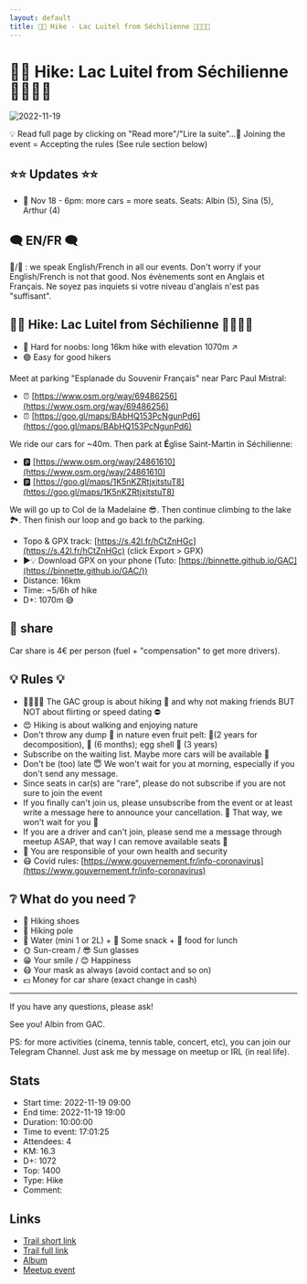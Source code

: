 ```yaml
---
layout: default
title: 🥾🔴 Hike - Lac Luitel from Séchilienne 🌲🍂🌿🌾
---
```


# 🥾🔴 Hike: Lac Luitel from Séchilienne 🌲🍂🌿🌾

![2022-11-19](../img/orig/2022-11-19.jpg)

💡 Read full page by clicking on "Read more"/"Lire la suite"...💜
Joining the event = Accepting the rules (See rule section below)

##  ⭐⭐ Updates ⭐⭐ 

* 📅 Nov 18 - 6pm: more cars = more seats. Seats: Albin (5), Sina (5), Arthur (4)

##  🗨️ EN/FR 🗨️ 
🦅/🐓 : we speak English/French in all our events. Don't worry if your English/French is not that good. Nos évènements sont en Anglais et Français. Ne soyez pas inquiets si votre niveau d'anglais n'est pas "suffisant".

##  🥾🔴 Hike: Lac Luitel from Séchilienne 🌲🍂🌿🌾 

* 🔴 Hard for noobs: long 16km hike with elevation 1070m ↗
* 🟢 Easy for good hikers

Meet at parking "Esplanade du Souvenir Français" near Parc Paul Mistral:

* ⏰ [https://www.osm.org/way/69486256](https://www.osm.org/way/69486256)
* ⏰ [https://goo.gl/maps/BAbHQ153PcNgunPd6](https://goo.gl/maps/BAbHQ153PcNgunPd6)

We ride our cars for \~40m. Then park at **É**glise Saint-Martin in Séchilienne:

* 🅿️ [https://www.osm.org/way/24861610](https://www.osm.org/way/24861610)
* 🅿️ [https://goo.gl/maps/1K5nKZRtjxitstuT8](https://goo.gl/maps/1K5nKZRtjxitstuT8)

We will go up to Col de la Madelaine 😎. Then continue climbing to the lake 🏞. Then finish our loop and go back to the parking.

* Topo & GPX track: [https://s.42l.fr/hCtZnHGc](https://s.42l.fr/hCtZnHGc) (click Export > GPX)
* ▶💡 Download GPX on your phone (Tuto: [https://binnette.github.io/GAC](https://binnette.github.io/GAC/))
* Distance: 16km
* Time: \~5/6h of hike
* D+: 1070m 😅

##  🚗 share 
Car share is 4€ per person (fuel + "compensation" to get more drivers).

##  💡 Rules 💡 

* 🚶‍♀️🚶‍♂️ The GAC group is about hiking 🥾 and why not making friends BUT NOT about flirting or speed dating ⛔
* 😍 Hiking is about walking and enjoying nature
* Don't throw any dump 🚮 in nature even fruit pelt: 🍌(2 years for decomposition), 🍊 (6 months); egg shell 🥚 (3 years)
* Subscribe on the waiting list. Maybe more cars will be available 🚗
* Don't be (too) late 😇 We won't wait for you at morning, especially if you don't send any message.
* Since seats in car(s) are "rare", please do not subscribe if you are not sure to join the event
* If you finally can't join us, please unsubscribe from the event or at least write a message here to announce your cancellation. 💜 That way, we won't wait for you 💜
* If you are a driver and can't join, please send me a message through meetup ASAP, that way I can remove available seats 🚗
* 💟 You are responsible of your own health and security
* 😷 Covid rules: [https://www.gouvernement.fr/info-coronavirus](https://www.gouvernement.fr/info-coronavirus)

##  ❔ What do you need ❔ 

* 🥾 Hiking shoes
* 🥢 Hiking pole
* 🧃 Water (mini 1 or 2L) + 🍫 Some snack + 🥗 food for lunch
* 🌞 Sun-cream / 😎 Sun glasses
* 😁 Your smile / 😊 Happiness
* 😷 Your mask as always (avoid contact and so on)
* 💵 Money for car share (exact change in cash)

***

If you have any questions, please ask!

See you! Albin from GAC.

PS: for more activities (cinema, tennis table, concert, etc), you can join our Telegram Channel. Just ask me by message on meetup or IRL (in real life).

## Stats

- Start time: 2022-11-19 09:00
- End time: 2022-11-19 19:00
- Duration: 10:00:00
- Time to event: 17:01:25
- Attendees: 4
- KM: 16.3
- D+: 1072
- Top: 1400
- Type: Hike
- Comment: 

## Links

- [Trail short link](https://s.42l.fr/hCtZnHGc)
- [Trail full link]()
- [Album](https://binnette.github.io/GacImg2022/2022-11-19-🥾🔴-Hike-Lac-Luitel-from-Sechilienne-🌲🍂🌿🌾.html)
- [Meetup event](https://www.meetup.com/grenoble-adventure-club-english-french/events/289833326/)
